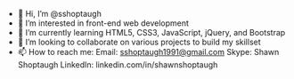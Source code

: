 - 👋 Hi, I’m @sshoptaugh
- 👀 I’m interested in front-end web development
- 🌱 I’m currently learning HTML5, CSS3, JavaScript, jQuery, and Bootstrap
- 💞️ I’m looking to collaborate on various projects to build my skillset
- 📫 How to reach me:
     Email: sshoptaugh1991@gmail.com
     Skype: Shawn Shoptaugh
     LinkedIn: linkedin.com/in/shawnshoptaugh

<!---
sshoptaugh/sshoptaugh is a ✨ special ✨ repository because its `README.md` (this file) appears on your GitHub profile.
You can click the Preview link to take a look at your changes.
--->
